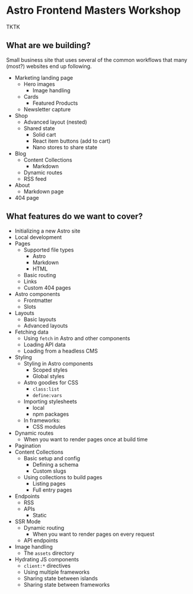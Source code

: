 # Astro Frontend Masters Workshop

TKTK

## What are we building?

Small business site that uses several of the common workflows that many (most?) websites end up following.

- Marketing landing page
  - Hero images
    - Image handling
  - Cards
    - Featured Products
  - Newsletter capture
- Shop
  - Advanced layout (nested)
  - Shared state
    - Solid cart
    - React item buttons (add to cart)
    - Nano stores to share state
- Blog
  - Content Collections
    - Markdown
  - Dynamic routes
  - RSS feed
- About
  - Markdown page
- 404 page

## What features do we want to cover?

- Initializing a new Astro site
- Local development
- Pages
  - Supported file types
    - Astro
    - Markdown
    - HTML
  - Basic routing
  - Links
  - Custom 404 pages
- Astro components
  - Frontmatter
  - Slots
- Layouts
  - Basic layouts
  - Advanced layouts
- Fetching data
  - Using `fetch` in Astro and other components
  - Loading API data
  - Loading from a headless CMS
- Styling
  - Styling in Astro components
    - Scoped styles
    - Global styles
  - Astro goodies for CSS
    - `class:list`
    - `define:vars`
  - Importing stylesheets
    - local
    - npm packages
  - In frameworks:
    - CSS modules
- Dynamic routes
  - When you want to render pages once at build time
- Pagination
- Content Collections
  - Basic setup and config
    - Defining a schema
    - Custom slugs
  - Using collections to build pages
    - Listing pages
    - Full entry pages
- Endpoints
  - RSS
  - APIs
    - Static
- SSR Mode
  - Dynamic routing
    - When you want to render pages on every request
  - API endpoints
- Image handling
  - The `assets` directory
- Hydrating JS components
  - `client:*` directives
  - Using multiple frameworks
  - Sharing state between islands
  - Sharing state between frameworks
